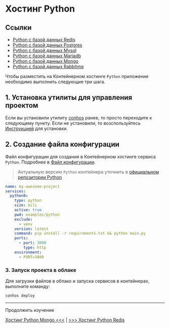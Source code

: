 # Хостинг Python

## Ссылки

- [Python с базой данных Redis](./HostingPythonRedis.md)  
- [Python с базой данных Postgres](./HostingPythonPostgres.md)  
- [Python с базой данных Mysql](./HostingPythonMysql.md)  
- [Python с базой данных Mariadb](./HostingPythonMariadb.md)  
- [Python с базой данных Mongo](./HostingPythonMongo.md)  
- [Python с базой данных Rabbitmq](./HostingPythonRabbitmq.md)  


Чтобы разместить на Контейнерном хостинге `Python` приложение необходимо выполнить следующие три шага.

## 1. Установка утилиты для управления проектом

Если вы установили утилиту [conhos](https://www.npmjs.com/package/conhos) ранее, то просто переходите к следующему пункту. Если не установили, то возспользуйтесь [Инструкцией](./GettingStarted.md) для установки.

## 2. Создание файла конфигурации

Файл конфигурации для создания в Контейнерном хостинге сервиса `Python`. Подробнее в [Файл конфигурации](./ConfigFile.md#пример_файла_конфигурации).

> Актуальную версию `Python` контейнера уточнить в [официальном репозитории Python](https://hub.docker.com/_/python/tags)

```yml
name: my-awesome-project
services:
  python0:
    type: python
    size: mili
    active: true
    pwd: examples/python
    exclude:
      - venv
    version: latest
    command: pip install -r requirements.txt && python main.py
    ports:
      - port: 3000
        type: http
    environment:
      - PORT=3000
```

### 3. Запуск проекта в облаке

Для загрузки файлов в облако и запуска сервисов в контейнерах, выполните команду:

```sh
conhos deploy
```

---

Продолжить изучение

[Хостинг Python Mongo <<<](./HostingPythonMongo.md) | [>>> Хостинг Python Redis](./HostingPythonRedis.md)
